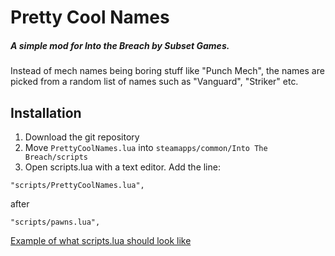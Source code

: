 # Pretty Cool Names

##### A simple mod for Into the Breach by Subset Games.
 Instead of mech names being boring stuff like "Punch Mech", the names are picked from a random list of names such as "Vanguard", "Striker" etc.

## Installation
1. Download the git repository
2. Move `PrettyCoolNames.lua` into `steamapps/common/Into The Breach/scripts`
3. Open scripts.lua with a text editor. Add the line:

```
"scripts/PrettyCoolNames.lua",
```

after

```
"scripts/pawns.lua",
```

[Example of what scripts.lua should look like](https://imgur.com/a/Pj1II)
